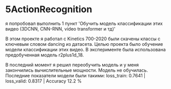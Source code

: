 # 5ActionRecognition



я попробовал выполнить 1 пункт 
'Обучить модель классификации этих видео (3DCNN, CNN-RNN, video transformer и тд)'


В этом проекте я работал с Kinetics 700-2020 были скачены классы с ключевым словом dancing из датасета. Целью проекта было обучение модели классификации этих видео.
В эксперименте была использована предобученная модель r2plus1d_18.

В последний момент я решил переобучить модель и у меня закончились вычислительные мощности. Модель не обучилась.
Последние показатели модели были такими: loss_train: 0.7641 | loss_valid: 0.8317 |  Accuracy 12.2 %
